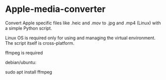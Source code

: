 # Apple-media-converter
Convert Apple specific files like .heic and .mov to .jpg and .mp4 (Linux) with a simple Python script.

Linux OS is required only for using and managing the virtual environment. The script itself is cross-platform.

ffmpeg is required

debian/ubuntu:

sudo apt install ffmpeg
